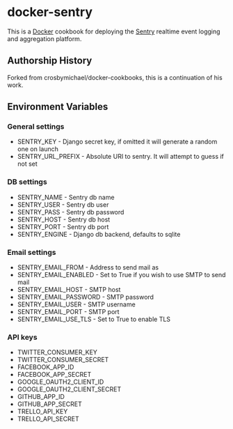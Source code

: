 docker-sentry
================

This is a [Docker](http://www.docker.io/) cookbook for deploying the 
[Sentry](https://pypi.python.org/pypi/sentry) realtime event logging and
aggregation platform.

Authorship History
------------------

Forked from crosbymichael/docker-cookbooks, this is a continuation of his work.

Environment Variables
---------------------

### General settings
* SENTRY_KEY    - Django secret key, if omitted it will generate a random one on launch
* SENTRY_URL_PREFIX - Absolute URI to sentry. It will attempt to guess if not set

### DB settings
* SENTRY_NAME   - Sentry db name
* SENTRY_USER   - Sentry db user
* SENTRY_PASS   - Sentry db password
* SENTRY_HOST   - Sentry db host
* SENTRY_PORT   - Sentry db port
* SENTRY_ENGINE - Django db backend, defaults to sqlite

### Email settings
* SENTRY_EMAIL_FROM     - Address to send mail as
* SENTRY_EMAIL_ENABLED  - Set to True if you wish to use SMTP to send mail
* SENTRY_EMAIL_HOST     - SMTP host
* SENTRY_EMAIL_PASSWORD - SMTP password
* SENTRY_EMAIL_USER     - SMTP username
* SENTRY_EMAIL_PORT     - SMTP port
* SENTRY_EMAIL_USE_TLS  - Set to True to enable TLS

### API keys
* TWITTER_CONSUMER_KEY 
* TWITTER_CONSUMER_SECRET
* FACEBOOK_APP_ID
* FACEBOOK_APP_SECRET
* GOOGLE_OAUTH2_CLIENT_ID
* GOOGLE_OAUTH2_CLIENT_SECRET
* GITHUB_APP_ID
* GITHUB_APP_SECRET
* TRELLO_API_KEY
* TRELLO_API_SECRET

